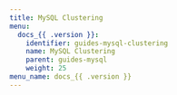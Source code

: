 ```yaml
---
title: MySQL Clustering
menu:
  docs_{{ .version }}:
    identifier: guides-mysql-clustering
    name: MySQL Clustering
    parent: guides-mysql
    weight: 25
menu_name: docs_{{ .version }}
---
```

